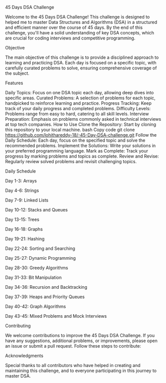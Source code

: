 45 Days DSA Challenge


Welcome to the 45 Days DSA Challenge! This challenge is designed to helped me to master Data Structures and Algorithms (DSA) in a structured and efficient manner over the course of 45 days. By the end of this challenge, you'll have a solid understanding of key DSA concepts, which are crucial for coding interviews and competitive programming.

Objective


The main objective of this challenge is to provide a disciplined approach to learning and practicing DSA. Each day is focused on a specific topic, with carefully curated problems to solve, ensuring comprehensive coverage of the subject.

Features

Daily Topics: Focus on one DSA topic each day, allowing deep dives into specific areas.
Curated Problems: A selection of problems for each topic, handpicked to reinforce learning and practice.
Progress Tracking: Keep track of your daily progress and completed problems.
Difficulty Levels: Problems range from easy to hard, catering to all skill levels.
Interview Preparation: Emphasis on problems commonly asked in technical interviews at top tech companies.
How to Use
Clone the Repository: Start by cloning this repository to your local machine.
bash
Copy code
git clone https://github.com/lohithareddy-18/-45-Day-DSA-challenge.git
Follow the Daily Schedule: Each day, focus on the specified topic and solve the recommended problems.
Implement the Solutions: Write your solutions in your preferred programming language.
Mark as Complete: Track your progress by marking problems and topics as complete.
Review and Revise: Regularly review solved problems and revisit challenging topics.

Daily Schedule

Day 1-3: Arrays

Day 4-6: Strings

Day 7-9: Linked Lists

Day 10-12: Stacks and Queues

Day 13-15: Trees

Day 16-18: Graphs

Day 19-21: Hashing

Day 22-24: Sorting and Searching

Day 25-27: Dynamic Programming

Day 28-30: Greedy Algorithms

Day 31-33: Bit Manipulation

Day 34-36: Recursion and Backtracking

Day 37-39: Heaps and Priority Queues

Day 40-42: Graph Algorithms

Day 43-45: Mixed Problems and Mock Interviews

Contributing

We welcome contributions to improve the 45 Days DSA Challenge. If you have any suggestions, additional problems, or improvements, please open an issue or submit a pull request. Follow these steps to contribute:


Acknowledgments

Special thanks to all contributors who have helped in creating and maintaining this challenge, and to everyone participating in this journey to master DSA.

